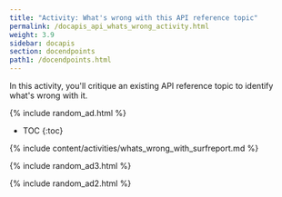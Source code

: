 ```yaml
---
title: "Activity: What's wrong with this API reference topic"
permalink: /docapis_api_whats_wrong_activity.html
weight: 3.9
sidebar: docapis
section: docendpoints
path1: /docendpoints.html
---
```


In this activity, you'll critique an existing API reference topic to identify what's wrong with it.

{% include random_ad.html %}

* TOC
{:toc}

{% include content/activities/whats_wrong_with_surfreport.md %}

{% include random_ad3.html %}

{% include random_ad2.html %}
